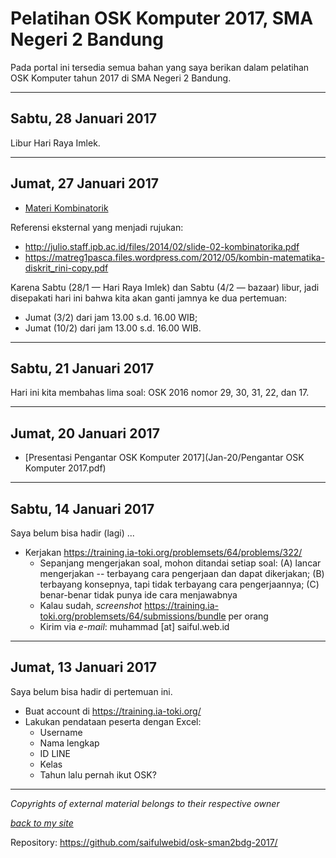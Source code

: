 # Pelatihan OSK Komputer 2017, SMA Negeri 2 Bandung

Pada portal ini tersedia semua bahan yang saya berikan dalam pelatihan OSK Komputer tahun 2017 di SMA Negeri 2 Bandung.

---

## Sabtu, 28 Januari 2017

Libur Hari Raya Imlek.

---

## Jumat, 27 Januari 2017

* [Materi Kombinatorik](Jan-27/Kombinatorik.pdf)

Referensi eksternal yang menjadi rujukan:

* http://julio.staff.ipb.ac.id/files/2014/02/slide-02-kombinatorika.pdf
* https://matreg1pasca.files.wordpress.com/2012/05/kombin-matematika-diskrit_rini-copy.pdf

Karena Sabtu (28/1 &mdash; Hari Raya Imlek) dan Sabtu (4/2 &mdash; bazaar) libur, jadi disepakati hari ini bahwa kita akan ganti jamnya ke dua pertemuan:

* Jumat (3/2) dari jam 13.00 s.d. 16.00 WIB;
* Jumat (10/2) dari jam 13.00 s.d. 16.00 WIB.

---

## Sabtu, 21 Januari 2017

Hari ini kita membahas lima soal: OSK 2016 nomor 29, 30, 31, 22, dan 17.

---

## Jumat, 20 Januari 2017

* [Presentasi Pengantar OSK Komputer 2017](Jan-20/Pengantar OSK Komputer 2017.pdf)

---

## Sabtu, 14 Januari 2017

Saya belum bisa hadir (lagi) ...

* Kerjakan https://training.ia-toki.org/problemsets/64/problems/322/
  * Sepanjang mengerjakan soal, mohon ditandai setiap soal: (A) lancar mengerjakan -- terbayang cara pengerjaan dan dapat dikerjakan; (B) terbayang konsepnya, tapi tidak terbayang cara pengerjaannya; (C) benar-benar tidak punya ide cara menjawabnya
  * Kalau sudah, _screenshot_ https://training.ia-toki.org/problemsets/64/submissions/bundle per orang
  * Kirim via _e-mail_: muhammad [at] saiful.web.id

---

## Jumat, 13 Januari 2017

Saya belum bisa hadir di pertemuan ini.

* Buat account di https://training.ia-toki.org/
* Lakukan pendataan peserta dengan Excel:
  * Username
  * Nama lengkap
  * ID LINE
  * Kelas
  * Tahun lalu pernah ikut OSK?

---

_Copyrights of external material belongs to their respective owner_

_[back to my site](https://saiful.web.id/)_

Repository: https://github.com/saifulwebid/osk-sman2bdg-2017/
